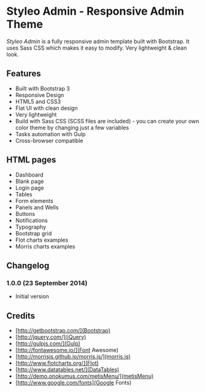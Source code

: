 # Styleo Admin - Responsive Admin Theme

*Styleo Admin* is a fully responsive admin template built with Bootstrap. It uses Sass CSS which makes it easy to modify. Very lightweight & clean look.

## Features

- Built with Bootstrap 3
- Responsive Design
- HTML5 and CSS3
- Flat UI with clean design
- Very lightweight
- Build with Sass CSS (SCSS files are included) - you can create your own color theme by changing just a few variables
- Tasks automation with Gulp
- Cross-browser compatible

## HTML pages

- Dashboard
- Blank page
- Login page
- Tables
- Form elements
- Panels and Wells
- Buttons
- Notifications
- Typography
- Bootstrap grid
- Flot charts examples
- Morris charts examples

## Changelog

### 1.0.0 (23 September 2014)

- Initial version

## Credits

- [http://getbootstrap.com/](Bootstrap)
- [http://jquery.com/](jQuery)
- [http://gulpjs.com/](Gulp)
- [http://fontawesome.io/](Font Awesome)
- [http://morrisjs.github.io/morris.js/](morris.js)
- [http://www.flotcharts.org/](Flot)
- [http://www.datatables.net/](DataTables)
- [http://demo.onokumus.com/metisMenu/](metisMenu)
- [http://www.google.com/fonts](Google Fonts)